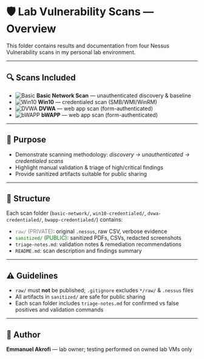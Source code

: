 
# 🛡 Lab Vulnerability Scans — Overview

This folder contains results and documentation from four Nessus Vulnerability scans in my personal lab environment.

---

## 🔍 Scans Included
- ![Basic](https://img.shields.io/badge/Basic-Network-blue) **Basic Network Scan** — unauthenticated discovery & baseline  
- ![Win10](https://img.shields.io/badge/Win10-Credentialed-green) **Win10** — credentialed scan (SMB/WMI/WinRM)  
- ![DVWA](https://img.shields.io/badge/DVWA-Credentialed-orange) **DVWA** — web app scan (form-authenticated)  
- ![bWAPP](https://img.shields.io/badge/bWAPP-Credentialed-red) **bWAPP** — web app scan (form-authenticated)

---

## 🎯 Purpose
- Demonstrate scanning methodology: *discovery → unauthenticated → credentialed scans*  
- Highlight manual validation & triage of high/critical findings  
- Provide sanitized artifacts suitable for public sharing

---

## 📁 Structure
Each scan folder (`basic-network/`, `win10-credentialed/`, `dvwa-credentialed/`, `bwapp-credentialed/`) contains:  
- <span style="color:gray;">`raw/` (PRIVATE)</span>: original `.nessus`, raw CSV, verbose evidence  
- <span style="color:green;">`sanitized/` (PUBLIC)</span>: sanitized PDFs, CSVs, redacted screenshots  
- `triage-notes.md`: validation notes & remediation recommendations  
- `README.md`: scan description and findings summary

---

## ⚠️ Guidelines
- `raw/` must **not** be published; `.gitignore` excludes `*/raw/` & `.nessus` files  
- All artifacts in `sanitized/` are safe for public sharing  
- Each scan folder includes `triage-notes.md` for confirmed vs false positives and validation commands  

---

## 👤 Author
**Emmanuel Akrofi** — lab owner; testing performed on owned lab VMs only
